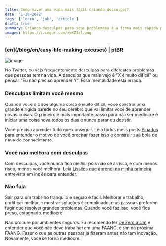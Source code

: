 ```yaml
---
title: Como viver uma vida mais fácil criando desculpas?
date: '1-28-2022'
tags: ['learn', 'job', 'article']
draft: true
summary: Criando desculpas para seus problemasa é a forma mais rápida para fugir de coisas difíceis
images: https://i.imgur.com/xwXZ3zl.png
---
```


<h3>[en](/blog/en/easy-life-making-excuses) | ptBR</h3>

![image](https://i.imgur.com/xwXZ3zl.png)

No Twitter, eu vejo frequentemente desculpas para diferentes problemas que pessoas tem na vida. A desculpa que mais vejo é "X é muito difícil" ou pensar "Eu não preciso aprender Y". Essa mentalidade está errada.

### Desculpas limitam você mesmo

Quando você diz que alguma coisa é muito difícil, você constroi uma grande e rígida parede no seu cérebro que vai limitar você de aprender novas coisas. O primeiro e mais importante passo para não ser medíocre é iniciar uma coisa nova todos os dias e nunca parar ou desistir.

Você precisa aprender tudo que conseguir. Leia todos meus posts [Pinados](/pinned) para entender o motivo de você precisar fazer isso e construir sua bola de neve do conhecimento.

### Você não melhora com desculpas

Com desculpas, você nunca fica melhor pois não se arrisca, e com menos risco, menos você melhora. Leia [Lissões que aprendi na minha primeira entrevista em inglês](/blog/my-first-english-interview) para entender.

### Não fuja

Sair para um trabalho tranquilo e seguro é fácil. Melhorar o trabalho, codificar melhor, e mostrar soluções é complicado, e as pessoas preferem fugir que resolver grandes problemas. Quando você faz isso, você fica preso, estagnado, mediocre.

Não procure por ambientes seguros. Eu recomendo ler [De Zero a Um](https://www.amazon.com/Zero-One-Notes-Startups-Future/dp/0804139296) e entender que você não deve trabalhar em uma FAANG, e sim na próxima FAANG. Fazer o que as outras pessoas já fizeram antes não tem inovação. Novamente, você se torna medíocre.
